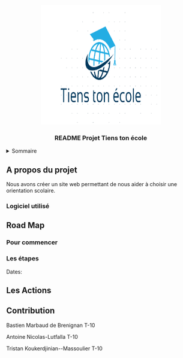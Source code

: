 <br />
<div align="center">
    <img src="Capture-removebg-preview.png" alt="photo pourri" width="320" height="320">

  <h3 align="center">README Projet Tiens ton école</h3>
</div>

<!-- Sommaire -->
<details>
  <summary>Sommaire</summary>
  <ol>
    <li>
      A propos du projet
      <ul>
          <li>Logiciel utilisé</li>
      </ul>
    </li>
    <li>
        Roadmap
      <ul>
        <li>Pour commencer</li>
        <li>Les étapes</li>
      </ul>
    </li>
    <li>Les Actions</li>
    <li>Contribution</li>
  </ol>
</details>

<!-- A propos du projet -->
## A propos du projet
Nous avons créer un site web permettant de nous aider à choisir une orientation scolaire.

### Logiciel utilisé 

<!--Road Map -->
## Road Map

### Pour commencer


### Les étapes

Dates:

<!--Les Actions -->
## Les Actions 


<!--Contribution -->
## Contribution

Bastien Marbaud de Brenignan T-10

Antoine Nicolas-Lutfalla T-10

Tristan Koukerdjinian--Massoulier T-10
